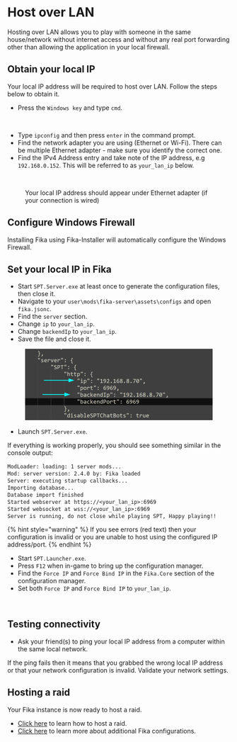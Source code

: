 # Host over LAN

Hosting over LAN allows you to play with someone in the same house/network without internet access and without any real port forwarding other than allowing the application in your local firewall.

## Obtain your local IP

Your local IP address will be required to host over LAN. Follow the steps below to obtain it.

* Press the `Windows key` and type `cmd`.

<figure><img src="../.gitbook/assets/win_run_cmd.png" alt="" width="563"><figcaption></figcaption></figure>

* Type `ipconfig` and then press `enter` in the command prompt.
* Find the network adapter you are using (Ethernet or Wi-Fi). There can be multiple Ethernet adapter - make sure you identify the correct one.
* Find the IPv4 Address entry and take note of the IP address, e.g `192.168.0.152`. This will be referred to as `your_lan_ip` below.

<figure><img src="../.gitbook/assets/fika_ipconfig.png" alt=""><figcaption><p>Your local IP address should appear under Ethernet adapter (if your connection is wired)</p></figcaption></figure>

## Configure Windows Firewall

Installing Fika using Fika-Installer will automatically configure the Windows Firewall.

## Set your local IP in Fika

* Start `SPT.Server.exe` at least once to generate the configuration files, then close it.
* Navigate to your `user\mods\fika-server\assets\configs` and open `fika.jsonc`.
* Find the `server` section.
* Change `ip` to `your_lan_ip`.
* Change `backendIp` to `your_lan_ip`.
* Save the file and close it.

<figure><img src="../.gitbook/assets/fika_jsonc_lan.png" alt=""><figcaption></figcaption></figure>

* Launch `SPT.Server.exe`.

If everything is working properly, you should see something similar in the console output:

```
ModLoader: loading: 1 server mods...
Mod: server version: 2.4.0 by: Fika loaded
Server: executing startup callbacks...
Importing database...
Database import finished
Started webserver at https://<your_lan_ip>:6969
Started websocket at wss://<your_lan_ip>:6969
Server is running, do not close while playing SPT, Happy playing!!
```

{% hint style="warning" %}
If you see errors (red text) then your configuration is invalid or you are unable to host using the configured IP address/port.
{% endhint %}

* Start `SPT.Launcher.exe`.
* Press `F12` when in-game to bring up the configuration manager.
* Find the `Force IP` and `Force Bind IP` in the `Fika.Core` section of the configuration manager.
* Set both `Force IP` and `Force Bind IP` to `your_lan_ip`.

<figure><img src="../.gitbook/assets/fika_lan_f12.png" alt=""><figcaption></figcaption></figure>

## Testing connectivity

* Ask your friend(s) to ping your local IP address from a computer within the same local network.

If the ping fails then it means that you grabbed the wrong local IP address or that your network configuration is invalid. Validate your network settings.

## Hosting a raid

Your Fika instance is now ready to host a raid.

* [Click here](../playing-fika.md#hosting-a-raid) to learn how to host a raid.
* [Click here](../fika-configuration/) to learn more about additional Fika configurations.
